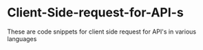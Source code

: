 # Client-Side-request-for-API-s
These are code snippets for client side request for API's in various languages
